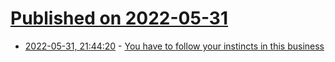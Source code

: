 # [Published on 2022-05-31](index.md)

* [2022-05-31, 21:44:20](https://news.ycombinator.com/item?id=31575329) - [You have to follow your instincts in this business](https://timmb.com/you-have-to-follow-your-instincts-in-this-business/)
